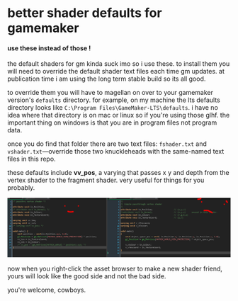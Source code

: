 # better shader defaults for gamemaker
#### use these instead of those !

the default shaders for gm kinda suck imo so i use these. to install them you will need to override the default shader text files each time gm updates. at publication time i am using the long term stable build so its all good.

to override them you will have to magellan on over to your gamemaker version's ``defaults`` directory. for example, on my machine the lts defaults directory looks like ``C:\Program Files\GameMaker-LTS\defaults``. i have no idea where that directory is on mac or linux so if you're using those glhf. the important thing on windows is that you are in program files not program data.

once you do find that folder there are two text files: ``fshader.txt`` and ``vshader.txt``—override those two knuckleheads with the same-named text files in this repo.

these defaults include **vv_pos**, a varying that passes x y and depth from the vertex shader to the fragment shader. very useful for things for you probably.

![showoff](https://github.com/attic-stuff/better-shader-defaults-for-gamemaker/blob/main/showoff.png)

now when you right-click the asset browser to make a new shader friend, yours will look like the good side and not the bad side.

you're welcome, cowboys.

